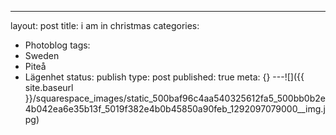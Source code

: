 ---
layout: post
title: i am in christmas
categories:
- Photoblog
tags:
- Sweden
- Piteå
- Lägenhet
status: publish
type: post
published: true
meta: {}
---![]({{ site.baseurl }}/squarespace_images/static_500baf96c4aa540325612fa5_500bb0b2e4b042ea6e35b13f_5019f382e4b0b45850a90feb_1292097079000__img.jpg)
